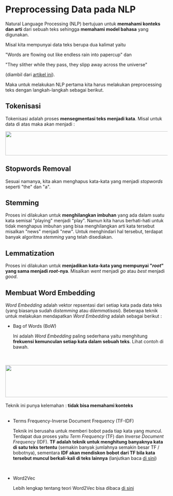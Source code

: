 # Preprocessing Data pada NLP
Natural Language Processing (NLP) bertujuan untuk **memahami konteks dan arti** dari sebuah teks sehingga **memahami model bahasa** yang digunakan. <br>

Misal kita mempunyai data teks berupa dua kalimat yaitu

"Words are flowing out like endless rain into papercup" dan

"They slither while they pass, they slipp away across the universe"

(diambil dari [artikel ini](https://towardsdatascience.com/your-guide-to-natural-language-processing-nlp-48ea2511f6e1)).

Maka untuk melakukan NLP pertama kita harus melakukan preprocessing teks dengan langkah-langkah sebagai berikut.

## Tokenisasi
Tokenisasi adalah proses **mensegmentasi teks menjadi kata**. Misal untuk data di atas maka akan menjadi :

<center><img src = "https://miro.medium.com/max/665/0*B1unFTAWyxHfhnN7"  height = "75" width = "550"></center>

## Stopwords Removal
Sesuai namanya, kita akan menghapus kata-kata yang menjadi *stopwords* seperti "the" dan "a".

## Stemming
Proses ini dilakukan untuk **menghilangkan imbuhan** yang ada dalam suatu kata semisal "playing" menjadi "play". Namun kita harus berhati-hati untuk tidak menghapus imbuhan yang bisa menghilangkan arti kata tersebut misalkan "news" menjadi "new". Untuk menghindari hal tersebut, terdapat banyak algoritma *stemming* yang telah disediakan.

## Lemmatization
Proses ini dilakukan untuk **menjadikan kata-kata yang mempunyai "*root*" yang sama menjadi *root*-nya**. Misalkan *went* menjadi *go* atau *best* menjadi *good*.

## Membuat Word Embedding
*Word Embedding* adalah vektor repsentasi dari setiap kata pada data teks (yang biasanya sudah di*stemming* atau di*lemmatisasi*). Beberapa teknik untuk melakukan mendapatkan *Word Embedding* adalah sebagai berikut : <br>

+ Bag of Words (BoW)<br>

  Ini adalah *Word Embedding* paling sederhana yaitu menghitung **frekuensi kemunculan setiap kata dalam sebuah teks**. Lihat contoh di bawah.
<br>
<br>
<center><img src="https://miro.medium.com/max/1325/0*myT5Z2GxTdJTUCsi" height = "100" width = "550"></center>
<br>
Teknik ini punya kelemahan : <b>tidak bisa memahami konteks</b>
<br>
<br>

+ Terms Frequency-Inverse Document Frequency (TF-IDF)<br>

  Teknik ini berusaha untuk memberi bobot pada tiap kata yang muncul. Terdapat dua proses yaitu *Term Frequency* (TF) dan *Inverse Document Frequency* (IDF). **TF adalah teknik untuk menghitung banyaknya kata di satu teks tertentu** (semakin banyak jumlahnya semakin besar TF / bobotnya), sementara **IDF akan mendiskon bobot dari TF bila kata tersebut muncul berkali-kali di teks lainnya** (lanjutkan baca [di sini](https://informatikalogi.com/term-weighting-tf-idf/))<br>
<br>

+ Word2Vec<br>

  Lebih lengkap tentang teori Word2Vec bisa dibaca [di sini](https://towardsdatascience.com/introduction-to-word-embedding-and-word2vec-652d0c2060fa)
